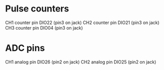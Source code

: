 # Pulse counters
CH1 counter pin DIO22 (pin3 on jack)
CH2 counter pin DIO21 (pin3 on jack)
CH3 counter pin DIO04 (pin3 on jack)

# ADC pins
CH1 analog pin DIO26 (pin2 on jack)
CH2 analog pin DIO25 (pin2 on jack)